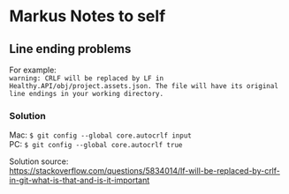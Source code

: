 # Markus Notes to self

## Line ending problems
For example:  
`warning: CRLF will be replaced by LF in Healthy.API/obj/project.assets.json.
The file will have its original line endings in your working directory.`

### Solution

Mac: `$ git config --global core.autocrlf input`  
PC: `$ git config --global core.autocrlf true`

Solution source:  
https://stackoverflow.com/questions/5834014/lf-will-be-replaced-by-crlf-in-git-what-is-that-and-is-it-important